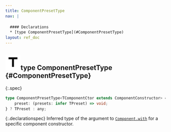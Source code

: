 ```yaml
---
title: ComponentPresetType
nav: |

  #### Declarations
  * [type ComponentPresetType](#ComponentPresetType)
layout: ref_doc
---
```


## ![](/assets/icons/spec-type.svg)type ComponentPresetType {#ComponentPresetType}
{:.spec}

```typescript
type ComponentPresetType<TComponentCtor extends ComponentConstructor> = TComponentCtor extends {
    preset: (presets: infer TPreset) => void;
} ? TPreset : any;
```
{:.declarationspec}
Inferred type of the argument to [`Component.with`](./Component#Component:with) for a specific component constructor.

